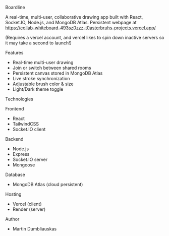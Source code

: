 Boardline

A real-time, multi-user, collaborative drawing app built with React, Socket.IO, Node.js, and MongoDB Atlas.
Persistent webpage at https://collab-whiteboard-493sz0zzz-t0asterbruhs-projects.vercel.app/ 

(Requires a vercel account, and vercel likes to spin down inactive servers so it may take a second to launch!)

Features

- Real-time multi-user drawing
- Join or switch between shared rooms
- Persistent canvas stored in MongoDB Atlas
- Live stroke synchronization
- Adjustable brush color & size
- Light/Dark theme toggle

Technologies

Frontend

- React
- TailwindCSS
- Socket.IO client

Backend

- Node.js
- Express
- Socket.IO server
- Mongoose

Database

- MongoDB Atlas (cloud persistent)

Hosting

- Vercel (client)
- Render (server)

Author
- Martin Dumbliauskas
